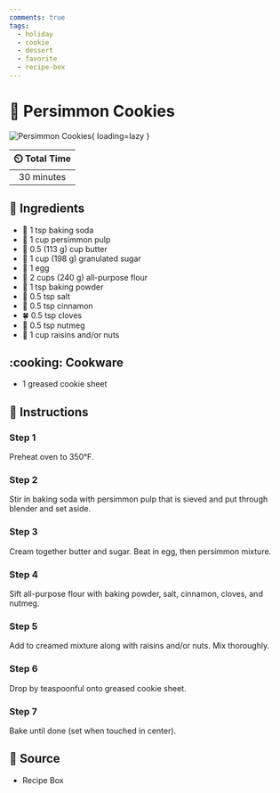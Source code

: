 ```yaml
---
comments: true
tags:
  - holiday
  - cookie
  - dessert
  - favorite
  - recipe-box
---
```

# :cookie: Persimmon Cookies

![Persimmon Cookies][1]{ loading=lazy }

| :timer_clock: Total Time |
|:-----------------------: |
| 30 minutes |

## :salt: Ingredients

- :cup_with_straw: 1 tsp baking soda
- :sponge: 1 cup persimmon pulp
- :butter: 0.5 (113 g) cup butter
- :candy: 1 cup (198 g) granulated sugar
- :egg: 1 egg
- :ear_of_rice: 2 cups (240 g) all-purpose flour
- :dash: 1 tsp baking powder
- :salt: 0.5 tsp salt
- :custard: 0.5 tsp cinnamon
- :four_leaf_clover: 0.5 tsp cloves
- :chestnut: 0.5 tsp nutmeg
- :chestnut: 1 cup raisins and/or nuts

## :cooking: Cookware

- 1 greased cookie sheet

## :pencil: Instructions

### Step 1

Preheat oven to 350°F.

### Step 2

Stir in baking soda with persimmon pulp that is sieved and put through blender and set aside.

### Step 3

Cream together butter and sugar. Beat in egg, then persimmon mixture.

### Step 4

Sift all-purpose flour with baking powder, salt, cinnamon, cloves, and nutmeg.

### Step 5

Add to creamed mixture along with raisins and/or nuts. Mix thoroughly.

### Step 6

Drop by teaspoonful onto greased cookie sheet.

### Step 7

Bake until done (set when touched in center).

## :link: Source

- Recipe Box

[1]: <../assets/images/persimmon-cookies.jpg>
